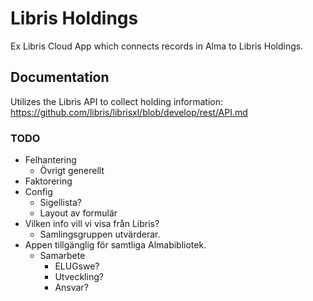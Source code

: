 # Libris Holdings

Ex Libris Cloud App which connects records in Alma to Libris Holdings.

## Documentation
Utilizes the Libris API to collect holding information:
https://github.com/libris/librisxl/blob/develop/rest/API.md

### TODO
- Felhantering
     - Övrigt generellt
- Faktorering
- Config
    - Sigellista?
    - Layout av formulär
- Vilken info vill vi visa från Libris?
    - Samlingsgruppen utvärderar.
- Appen tillgänglig för samtliga Almabibliotek.
    - Samarbete
        - ELUGswe?
        - Utveckling?
        - Ansvar?
